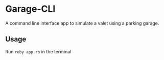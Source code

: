 # Garage-CLI

A command line interface app to simulate a valet using a parking garage.

## Usage

Run `ruby app.rb` in the terminal
